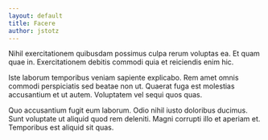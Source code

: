 ```yaml
---
layout: default
title: Facere
author: jstotz
---
```


Nihil exercitationem quibusdam possimus culpa rerum voluptas ea. Et quam quae in. Exercitationem debitis commodi quia et reiciendis enim hic.

Iste laborum temporibus veniam sapiente explicabo. Rem amet omnis commodi perspiciatis sed beatae non ut. Quaerat fuga est molestias accusantium et ut autem. Voluptatem vel sequi quos quas.

Quo accusantium fugit eum laborum. Odio nihil iusto doloribus ducimus. Sunt voluptate ut aliquid quod rem deleniti. Magni corrupti illo et aperiam et. Temporibus est aliquid sit quas.
